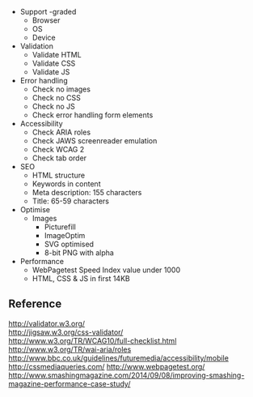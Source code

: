 * Support -graded
  * Browser
  * OS
  * Device
* Validation
  * Validate HTML 
  * Validate CSS 
  * Validate JS
* Error handling
  * Check no images
  * Check no CSS
  * Check no JS
  * Check error handling form elements  
* Accessibility
  * Check ARIA roles
  * Check JAWS screenreader emulation
  * Check WCAG 2
  * Check tab order
* SEO
  * HTML structure
  * Keywords in content
  * Meta description: 155 characters
  * Title: 65-59 characters
* Optimise
  * Images
    * Picturefill
    * ImageOptim
    * SVG optimised
    * 8-bit PNG with alpha
 * Performance
   * WebPagetest Speed Index value under 1000
   * HTML, CSS & JS in first 14KB

## Reference
http://validator.w3.org/  
http://jigsaw.w3.org/css-validator/  
http://www.w3.org/TR/WCAG10/full-checklist.html  
http://www.w3.org/TR/wai-aria/roles  
http://www.bbc.co.uk/guidelines/futuremedia/accessibility/mobile  
http://cssmediaqueries.com/
http://www.webpagetest.org/
http://www.smashingmagazine.com/2014/09/08/improving-smashing-magazine-performance-case-study/
